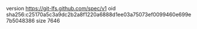 version https://git-lfs.github.com/spec/v1
oid sha256:c25170a5c3a9dc2b2a8f1220a6888d1ee03a75073ef0099460e699e7b5048386
size 7646
